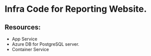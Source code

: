# Infra Code for Reporting Website. 
## Resources:
- App Service 
- Azure DB for PostgreSQL server.
- Container Service
